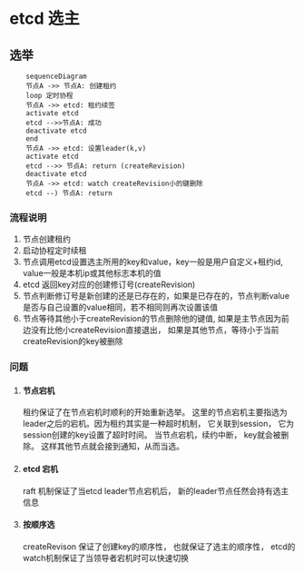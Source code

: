 # etcd 选主

## 选举
```mermaid
    sequenceDiagram
    节点A ->> 节点A: 创建租约
    loop 定时协程
    节点A ->> etcd: 租约续签
    activate etcd 
    etcd -->>节点A: 成功 
    deactivate etcd
    end
    节点A ->> etcd: 设置leader(k,v) 
    activate etcd 
    etcd -->> 节点A: return (createRevision)
    deactivate etcd
    节点A ->> etcd: watch createRevision小的键删除 
    etcd --) 节点A: return
```
### 流程说明
1. 节点创建租约
2. 启动协程定时续租
3. 节点调用etcd设置选主所用的key和value，key一般是用户自定义+租约id, value一般是本机ip或其他标志本机的值
4. etcd 返回key对应的创建修订号(createRevision)
5. 节点判断修订号是新创建的还是已存在的，如果是已存在的，节点判断value是否与自己设置的value相同，若不相同则再次设置该值
6. 节点等待其他小于createRevision的节点删除他的键值, 如果是主节点因为前边没有比他小createRevision直接退出， 如果是其他节点，等待小于当前createRevision的key被删除

### 问题
1. #### 节点宕机
    租约保证了在节点宕机时顺利的开始重新选举。 这里的节点宕机主要指选为leader之后的宕机。因为租约其实是一种超时机制， 它关联到session， 它为session创建的key设置了超时时间。 当节点宕机，续约中断， key就会被删除。 这样其他节点就会接到通知，从而当选。 
2. #### etcd 宕机
    raft 机制保证了当etcd leader节点宕机后， 新的leader节点任然会持有选主信息
3. #### 按顺序选
   createRevison 保证了创建key的顺序性， 也就保证了选主的顺序性， etcd的watch机制保证了当领导者宕机时可以快速切换
